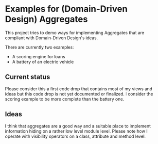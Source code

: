 # Examples for (Domain-Driven Design) Aggregates
This project tries to demo ways for implementing Aggregates that are compliant with Domain-Driven Design's ideas.

There are currently two examples:
- A scoring engine for loans
- A battery of an electric vehicle


## Current status
Please consider this a first code drop that contains most of my views and ideas but this code drop is not yet documented or finalized. 
I consider the scoring example to be more complete than the battery one.

## Ideas
I think that aggregates are a good way and a suitable place to implement information hiding on a rather low level module level. 
Please note how I operate with visibility operators on a class, attribute and method level.
